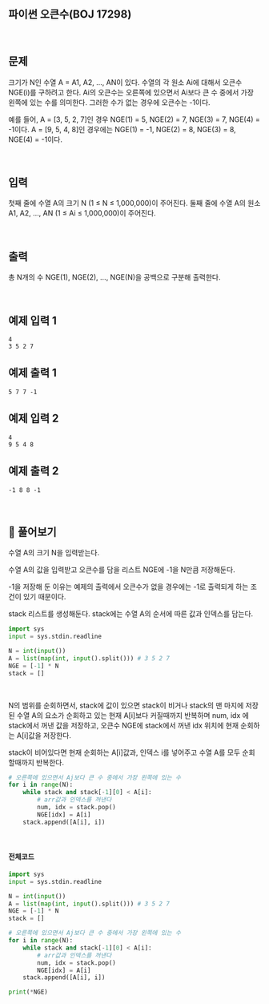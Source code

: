 

## 파이썬 오큰수(BOJ 17298)

<br>

## 문제

크기가 N인 수열 A = A1, A2, ..., AN이 있다. 수열의 각 원소 Ai에 대해서 오큰수 NGE(i)를 구하려고 한다. Ai의 오큰수는 오른쪽에 있으면서 Ai보다 큰 수 중에서 가장 왼쪽에 있는 수를 의미한다. 그러한 수가 없는 경우에 오큰수는 -1이다.

예를 들어, A = [3, 5, 2, 7]인 경우 NGE(1) = 5, NGE(2) = 7, NGE(3) = 7, NGE(4) = -1이다. A = [9, 5, 4, 8]인 경우에는 NGE(1) = -1, NGE(2) = 8, NGE(3) = 8, NGE(4) = -1이다.

<br>

## 입력

첫째 줄에 수열 A의 크기 N (1 ≤ N ≤ 1,000,000)이 주어진다. 둘째 줄에 수열 A의 원소 A1, A2, ..., AN (1 ≤ Ai ≤ 1,000,000)이 주어진다.

<br>

## 출력

총 N개의 수 NGE(1), NGE(2), ..., NGE(N)을 공백으로 구분해 출력한다.

<br>

## 예제 입력 1 

```
4
3 5 2 7
```

## 예제 출력 1 

```
5 7 7 -1
```

## 예제 입력 2 

```
4
9 5 4 8
```

## 예제 출력 2 

```
-1 8 8 -1
```

<br>

## 📝 풀어보기

수열 A의 크기 N을 입력받는다.

수열 A의 값을 입력받고 오큰수를 담을 리스트 NGE에 -1을 N만큼 저장해둔다.

-1을 저장해 둔 이유는 예제의 출력에서 오큰수가 없을 경우에는 -1로 출력되게 하는 조건이 있기 때문이다.

stack 리스트를 생성해둔다. stack에는 수열 A의 순서에 따른 값과 인덱스를 담는다.

``` python
import sys
input = sys.stdin.readline

N = int(input())
A = list(map(int, input().split())) # 3 5 2 7
NGE = [-1] * N
stack = []
```

<br>

N의 범위를 순회하면서, stack에 값이 있으면 stack이 비거나 stack의 맨 마지에 저장된 수열 A의 요소가 순회하고 있는 현재 A[i]보다 커질때까지 반복하며 num, idx 에 stack에서 꺼낸 값을 저장하고, 오큰수 NGE에 stack에서 꺼낸 idx 위치에 현재 순회하는 A[i]값을 저장한다.

stack이 비어있다면 현재 순회하는 A[i]값과, 인덱스 i를 넣어주고 수열 A를 모두 순회할때까지 반복한다.

```python
# 오른쪽에 있으면서 Aj보다 큰 수 중에서 가장 왼쪽에 있는 수
for i in range(N):
    while stack and stack[-1][0] < A[i]:
        # arr값과 인덱스를 꺼낸다
        num, idx = stack.pop()
        NGE[idx] = A[i]
    stack.append([A[i], i])
```

<br>

#### 전체코드

``` python
import sys
input = sys.stdin.readline

N = int(input())
A = list(map(int, input().split())) # 3 5 2 7
NGE = [-1] * N
stack = []

# 오른쪽에 있으면서 Aj보다 큰 수 중에서 가장 왼쪽에 있는 수
for i in range(N):
    while stack and stack[-1][0] < A[i]:
        # arr값과 인덱스를 꺼낸다
        num, idx = stack.pop()
        NGE[idx] = A[i]
    stack.append([A[i], i])

print(*NGE)
```

